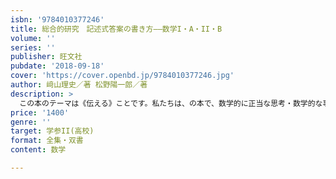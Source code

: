 ```yaml
---
isbn: '9784010377246'
title: 総合的研究　記述式答案の書き方――数学I・A・II・B
volume: ''
series: ''
publisher: 旺文社
pubdate: '2018-09-18'
cover: 'https://cover.openbd.jp/9784010377246.jpg'
author: 﨑山理史／著 松野陽一郎／著
description: >
  この本のテーマは《伝える》ことです。私たちは、の本で、数学的に正当な思考・数学的な事実を、どうすれば文章にして他者に伝えられるか、懸命に説明しています。ちょっとした言葉づかい、論理的な説明の順序、条件と命題の違いの意識、いろいろな文字の立場の理解･･････きっと、読者の皆さんの考えを読み手に《伝える》ために、すぐ役立つはずです。（中略）数学の答案作りとは、自分と読み手のあいだに小さいながらも数学の世界を築く作業です（抽象的な言い方ですが、数学的に正しい主張とは、常に完結した、バランスの取れた小宇宙です）。自分の知性と読み手の知性、双方を信頼し、両者の思考をつなぎ、そこに確固たる数学的結論を創造する。この営みは、多くの中高生が考えているより、ずっとやりがいのあるものです。この本を手に取られたあなたが、この本を通じて答案作成の方法を知り、そのたのしみに触れていただけることを祈ります。それでは、《伝える》レッスンをはじめましょう！　まえがきより
price: '1400'
genre: ''
target: 学参II(高校)
format: 全集・双書
content: 数学

---
```

